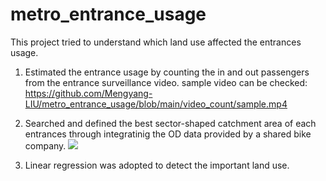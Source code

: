 # metro_entrance_usage


This project tried to understand which land use affected the entrances usage.

1. Estimated the entrance usage by counting the in and out passengers from the entrance surveillance video.
sample video can be checked: https://github.com/Mengyang-LIU/metro_entrance_usage/blob/main/video_count/sample.mp4
2. Searched and defined the best sector-shaped catchment area of each entrances through integratinig the OD data provided by a shared bike company.
![](https://github.com/Mengyang-LIU/metro_entrance_usage/blob/main/Artboard%203.jpg)

3. Linear regression was adopted to detect the important land use.
